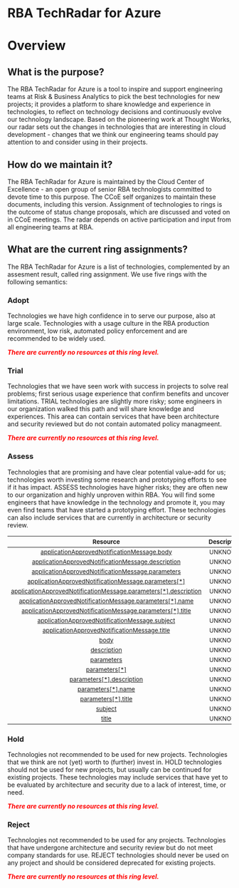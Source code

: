 
RBA TechRadar for Azure
=======================

# Overview

## What is the purpose?


The RBA TechRadar for Azure is a tool to inspire and support engineering teams at Risk & Business Analytics to pick the best technologies for new projects; it provides a platform to share knowledge and experience in technologies, to reflect on technology decisions and continuously evolve our technology landscape.  Based on the pioneering work at Thought Works, our radar sets out the changes in technologies that are interesting in cloud development - changes that we think our engineering teams should pay attention to and consider using in their projects.
## How do we maintain it?


The RBA TechRadar for Azure is maintained by the Cloud Center of Excellence - an open group of senior RBA technologists committed to devote time to this purpose.  The CCoE self organizes to maintain these documents, including this version.  Assignment of technologies to rings is the outcome of status change proposals, which are discussed and voted on in CCoE meetings.  The radar depends on active participation and input from all engineering teams at RBA.
## What are the current ring assignments?


The RBA TechRadar for Azure is a list of technologies, complemented by an assesment result, called ring assignment.  We use five rings with the following semantics:
### Adopt


Technologies we have high confidence in to serve our purpose, also at large scale.  Technologies with a usage culture in the RBA production environment, low risk, automated policy enforcement and are recommended to be widely used.  
  
***<font color="red"> There are currently no resources at this ring level. </font>***
### Trial


Technologies that we have seen work with success in projects to solve real problems;  first serious usage experience that confirm benefits and uncover limitations.  TRIAL technologies are slightly more risky; some engineers in our organization walked this path and will share knowledge and experiences.  This area can contain services that have been architecture and security reviewed but do not contain automated policy managmeent.  
  
***<font color="red"> There are currently no resources at this ring level. </font>***
### Assess


Technologies that are promising and have clear potential value-add for us; technologies worth investing some research and prototyping efforts to see if it has impact.  ASSESS technologies have higher risks;  they are often new to our organization and highly unproven within RBA.  You will find some engineers that have knowledge in the technology and promote it, you may even find teams that have started a prototyping effort.  These technologies can also include services that are currently in architecture or security review.  

|<sub>Resource</sub>|<sub>Description</sub>|<sub>Path</sub>|<sub>Status</sub>|
| :---: | :---: | :---: | :---: |
|<sub>[applicationApprovedNotificationMessage.body](https://github.com/openrba/python-azure-techradar/tree/master/Microsoft.ApiManagement/service/templates/applicationApprovedNotificationMessage.body)</sub>|<sub>UNKNOWN</sub>|<sub>Microsoft.ApiManagement/service/templates/applicationApprovedNotificationMessage.body</sub>|<sub>ASSESS</sub>|
|<sub>[applicationApprovedNotificationMessage.description](https://github.com/openrba/python-azure-techradar/tree/master/Microsoft.ApiManagement/service/templates/applicationApprovedNotificationMessage.description)</sub>|<sub>UNKNOWN</sub>|<sub>Microsoft.ApiManagement/service/templates/applicationApprovedNotificationMessage.description</sub>|<sub>ASSESS</sub>|
|<sub>[applicationApprovedNotificationMessage.parameters](https://github.com/openrba/python-azure-techradar/tree/master/Microsoft.ApiManagement/service/templates/applicationApprovedNotificationMessage.parameters)</sub>|<sub>UNKNOWN</sub>|<sub>Microsoft.ApiManagement/service/templates/applicationApprovedNotificationMessage.parameters</sub>|<sub>ASSESS</sub>|
|<sub>[applicationApprovedNotificationMessage.parameters[*]](https://github.com/openrba/python-azure-techradar/tree/master/Microsoft.ApiManagement/service/templates/applicationApprovedNotificationMessage.parameters[*])</sub>|<sub>UNKNOWN</sub>|<sub>Microsoft.ApiManagement/service/templates/applicationApprovedNotificationMessage.parameters[*]</sub>|<sub>ASSESS</sub>|
|<sub>[applicationApprovedNotificationMessage.parameters[*].description](https://github.com/openrba/python-azure-techradar/tree/master/Microsoft.ApiManagement/service/templates/applicationApprovedNotificationMessage.parameters[*].description)</sub>|<sub>UNKNOWN</sub>|<sub>Microsoft.ApiManagement/service/templates/applicationApprovedNotificationMessage.parameters[*].description</sub>|<sub>ASSESS</sub>|
|<sub>[applicationApprovedNotificationMessage.parameters[*].name](https://github.com/openrba/python-azure-techradar/tree/master/Microsoft.ApiManagement/service/templates/applicationApprovedNotificationMessage.parameters[*].name)</sub>|<sub>UNKNOWN</sub>|<sub>Microsoft.ApiManagement/service/templates/applicationApprovedNotificationMessage.parameters[*].name</sub>|<sub>ASSESS</sub>|
|<sub>[applicationApprovedNotificationMessage.parameters[*].title](https://github.com/openrba/python-azure-techradar/tree/master/Microsoft.ApiManagement/service/templates/applicationApprovedNotificationMessage.parameters[*].title)</sub>|<sub>UNKNOWN</sub>|<sub>Microsoft.ApiManagement/service/templates/applicationApprovedNotificationMessage.parameters[*].title</sub>|<sub>ASSESS</sub>|
|<sub>[applicationApprovedNotificationMessage.subject](https://github.com/openrba/python-azure-techradar/tree/master/Microsoft.ApiManagement/service/templates/applicationApprovedNotificationMessage.subject)</sub>|<sub>UNKNOWN</sub>|<sub>Microsoft.ApiManagement/service/templates/applicationApprovedNotificationMessage.subject</sub>|<sub>ASSESS</sub>|
|<sub>[applicationApprovedNotificationMessage.title](https://github.com/openrba/python-azure-techradar/tree/master/Microsoft.ApiManagement/service/templates/applicationApprovedNotificationMessage.title)</sub>|<sub>UNKNOWN</sub>|<sub>Microsoft.ApiManagement/service/templates/applicationApprovedNotificationMessage.title</sub>|<sub>ASSESS</sub>|
|<sub>[body](https://github.com/openrba/python-azure-techradar/tree/master/Microsoft.ApiManagement/service/templates/body)</sub>|<sub>UNKNOWN</sub>|<sub>Microsoft.ApiManagement/service/templates/body</sub>|<sub>ASSESS</sub>|
|<sub>[description](https://github.com/openrba/python-azure-techradar/tree/master/Microsoft.ApiManagement/service/templates/description)</sub>|<sub>UNKNOWN</sub>|<sub>Microsoft.ApiManagement/service/templates/description</sub>|<sub>ASSESS</sub>|
|<sub>[parameters](https://github.com/openrba/python-azure-techradar/tree/master/Microsoft.ApiManagement/service/templates/parameters)</sub>|<sub>UNKNOWN</sub>|<sub>Microsoft.ApiManagement/service/templates/parameters</sub>|<sub>ASSESS</sub>|
|<sub>[parameters[*]](https://github.com/openrba/python-azure-techradar/tree/master/Microsoft.ApiManagement/service/templates/parameters[*])</sub>|<sub>UNKNOWN</sub>|<sub>Microsoft.ApiManagement/service/templates/parameters[*]</sub>|<sub>ASSESS</sub>|
|<sub>[parameters[*].description](https://github.com/openrba/python-azure-techradar/tree/master/Microsoft.ApiManagement/service/templates/parameters[*].description)</sub>|<sub>UNKNOWN</sub>|<sub>Microsoft.ApiManagement/service/templates/parameters[*].description</sub>|<sub>ASSESS</sub>|
|<sub>[parameters[*].name](https://github.com/openrba/python-azure-techradar/tree/master/Microsoft.ApiManagement/service/templates/parameters[*].name)</sub>|<sub>UNKNOWN</sub>|<sub>Microsoft.ApiManagement/service/templates/parameters[*].name</sub>|<sub>ASSESS</sub>|
|<sub>[parameters[*].title](https://github.com/openrba/python-azure-techradar/tree/master/Microsoft.ApiManagement/service/templates/parameters[*].title)</sub>|<sub>UNKNOWN</sub>|<sub>Microsoft.ApiManagement/service/templates/parameters[*].title</sub>|<sub>ASSESS</sub>|
|<sub>[subject](https://github.com/openrba/python-azure-techradar/tree/master/Microsoft.ApiManagement/service/templates/subject)</sub>|<sub>UNKNOWN</sub>|<sub>Microsoft.ApiManagement/service/templates/subject</sub>|<sub>ASSESS</sub>|
|<sub>[title](https://github.com/openrba/python-azure-techradar/tree/master/Microsoft.ApiManagement/service/templates/title)</sub>|<sub>UNKNOWN</sub>|<sub>Microsoft.ApiManagement/service/templates/title</sub>|<sub>ASSESS</sub>|

### Hold


Technologies not recommended to be used for new projects. Technologies that we think are not (yet) worth to (further) invest in.  HOLD technologies should not be used for new projects, but usually can be continued for existing projects.  These technologies may include services that have yet to be evaluated by architecture and security due to a lack of interest, time, or need.  
  
***<font color="red"> There are currently no resources at this ring level. </font>***
### Reject


Technologies not recommended to be used for any projects. Technologies that have undergone architecture and security review but do not meet company standards for use.  REJECT technologies should never be used on any project and should be considered deprecated for existing projects.  
  
***<font color="red"> There are currently no resources at this ring level. </font>***